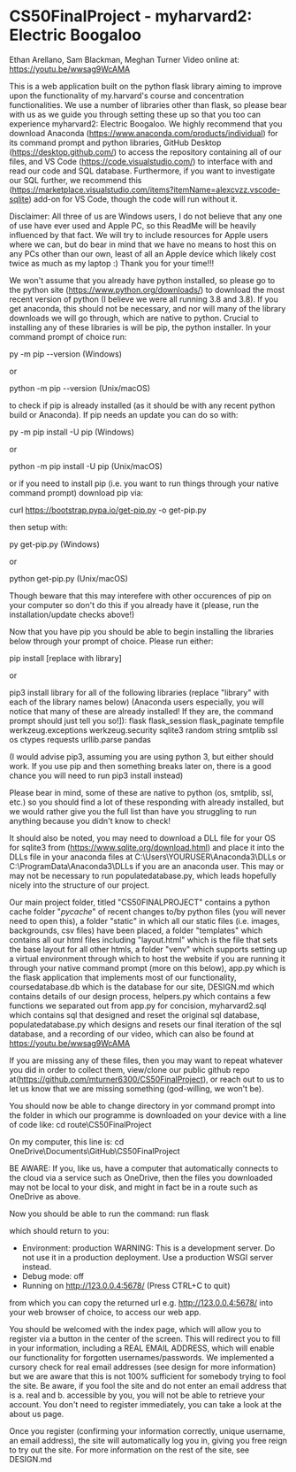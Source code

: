 # CS50FinalProject - myharvard2: Electric Boogaloo
Ethan Arellano, Sam Blackman, Meghan Turner
Video online at: https://youtu.be/wwsag9WcAMA

This is a web application built on the python flask library aiming to improve upon the functionality of my.harvard's course and concentration functionalities. We use a number of libraries other than flask, so please bear with us as we guide you through setting these up so that you too can experience myharvard2: Electric Boogaloo. We highly recommend that you download Anaconda (https://www.anaconda.com/products/individual) for its command prompt and python libraries, GitHub Desktop (https://desktop.github.com/) to access the repository containing all of our files, and VS Code (https://code.visualstudio.com/) to interface with and read our code and SQL database. Furthermore, if you want to investigate our SQL further, we recommend this (https://marketplace.visualstudio.com/items?itemName=alexcvzz.vscode-sqlite) add-on for VS Code, though the code will run without it.

Disclaimer: All three of us are Windows users, I do not believe that any one of use have ever used and Apple PC, so this ReadMe will be heavily influenced by that fact. We will try to include resources for Apple users where we can, but do bear in mind that we have no means to host this on any PCs other than our own, least of all an Apple device which likely cost twice as much as my laptop :) Thank you for your time!!!

We won't assume that you already have python installed, so please go to the python site (https://www.python.org/downloads/) to download the most recent version of python (I believe we were all running 3.8 and 3.8). If you get anaconda, this should not be necessary, and nor will many of the library downloads we will go through, which are native to python. Crucial to installing any of these libraries is will be pip, the python installer. In your command prompt of choice run:

py -m pip --version 
(Windows) 

or 

python -m pip --version 
(Unix/macOS)

to check if pip is already installed (as it should be with any recent python build or Anaconda). If pip needs an update you can do so with:

py -m pip install -U pip
(Windows)

or

python -m pip install -U pip
(Unix/macOS)

or if you need to install pip (i.e. you want to run things through your native command prompt) download pip via:

curl https://bootstrap.pypa.io/get-pip.py -o get-pip.py

then setup with:

py get-pip.py
(Windows)

or

python get-pip.py
(Unix/macOS)

Though beware that this may interefere with other occurences of pip on your computer so don't do this if you already have it (please, run the installation/update checks above!)

Now that you have pip you should be able to begin installing the libraries below through your prompt of choice.
Please run either:

pip install [replace with library]

or 

pip3 install library
for all of the following libraries (replace "library" with each of the library names below)
(Anaconda users especially, you will notice that many of these are already installed! If they are, the command prompt should just tell you so!]):
flask
flask_session
flask_paginate
tempfile
werkzeug.exceptions
werkzeug.security
sqlite3
random
string
smtplib
ssl
os
ctypes
requests
urllib.parse
pandas

(I would advise pip3, assuming you are using python 3, but either should work. If you use pip and then something breaks later on, there is a good chance you will need to run pip3 install instead)

Please bear in mind, some of these are native to python (os, smtplib, ssl, etc.) so you should find a lot of these responding with already installed, but we would rather give you the full list than have you struggling to run anything because you didn't know to check!

It should also be noted, you may need to download a DLL file for your OS for sqlite3 from (https://www.sqlite.org/download.html) and place it into the DLLs file in your anaconda files at C:\Users\YOURUSER\Anaconda3\DLLs or C:\ProgramData\Anaconda3\DLLs
if you are an anaconda user. This may or may not be necessary to run populatedatabase.py, which leads hopefully nicely into the structure of our project.

Our main project folder, titled "CS50FINALPROJECT" contains a python cache folder "_pycache_" of recent changes to/by python files (you will never need to open this), a folder "static" in which all our static files (i.e. images, backgrounds, csv files) have been placed, a folder "templates" which contains all our html files including "layout.html" which is the file that sets the base layout for all other htmls, a folder "venv" which supports setting up a virtual environment through which to host the website if you are running it through your native command prompt (more on this below), app.py which is the flask application that implements most of our functionality, coursedatabase.db which is the database for our site, DESIGN.md which contains details of our design process, helpers.py which contains a few functions we separated out from app.py for concision, myharvard2.sql which contains sql that designed and reset the original sql database, populatedatabase.py which designs and resets our final iteration of the sql database, and a recording of our video, which can also be found at https://youtu.be/wwsag9WcAMA

If you are missing any of these files, then you may want to repeat whatever you did in order to collect them, view/clone our public github repo at(https://github.com/mturner6300/CS50FinalProject), or reach out to us to let us know that we are missing something (god-willing, we won't be).

You should now be able to change directory in yor command prompt into the folder in which our programme is downloaded on your device with a line of code like:
cd route\CS50FinalProject

On my computer, this line is:
cd OneDrive\Documents\GitHub\CS50FinalProject

BE AWARE: If you, like us, have a computer that automatically connects to the cloud via a service such as OneDrive, then the files you downloaded may not be local to your disk, and might in fact be in a route such as OneDrive as above. 

Now you should be able to run the command:
run flask

which should return to you:

* Environment: production
   WARNING: This is a development server. Do not use it in a production deployment.
   Use a production WSGI server instead.
 * Debug mode: off
 * Running on http://123.0.0.4:5678/ (Press CTRL+C to quit)

from which you can copy the returned url e.g. http://123.0.0.4:5678/ into your web browser of choice, to access our web app. 

You should be welcomed with the index page, which will allow you to register via a button in the center of the screen. This will redirect you to fill in your information, including a REAL EMAIL ADDRESS, which will enable our functionality for forgotten usernames/passwords. We implemented a cursory check for real email addresses (see design for more information) but we are aware that this is not 100% sufficient for somebody trying to fool the site. Be aware, if you fool the site and do not enter an email address that is a. real and b. accessible by you, you will not be able to retrieve your account. You don't need to register immediately, you can take a look at the about us page.

Once you register (confirming your information correctly, unique username, an email address), the site will automatically log you in, giving you free reign to try out the site. For more information on the rest of the site, see DESIGN.md